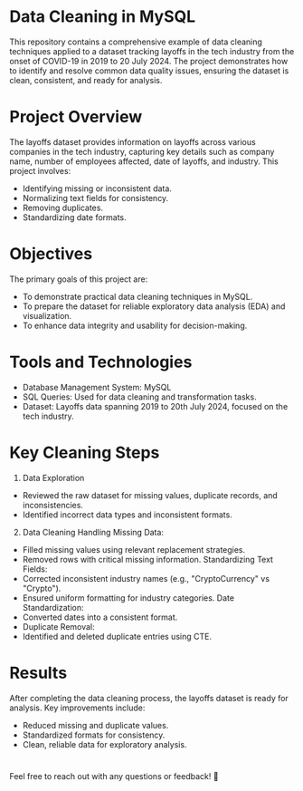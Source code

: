 # Data Cleaning in MySQL
This repository contains a comprehensive example of data cleaning techniques applied to a dataset tracking layoffs in the tech industry from the onset of COVID-19 in 2019 to 20 July 2024. The project demonstrates how to identify and resolve common data quality issues, ensuring the dataset is clean, consistent, and ready for analysis.
# Project Overview
The layoffs dataset provides information on layoffs across various companies in the tech industry, capturing key details such as company name, number of employees affected, date of layoffs, and industry. This project involves:
- Identifying missing or inconsistent data.
- Normalizing text fields for consistency.
- Removing duplicates.
- Standardizing date formats.
# Objectives
The primary goals of this project are:
- To demonstrate practical data cleaning techniques in MySQL.
- To prepare the dataset for reliable exploratory data analysis (EDA) and visualization.
- To enhance data integrity and usability for decision-making.
# Tools and Technologies
- Database Management System: MySQL
- SQL Queries: Used for data cleaning and transformation tasks.
- Dataset: Layoffs data spanning 2019 to 20th July 2024, focused on the tech industry.
# Key Cleaning Steps
1. Data Exploration
- Reviewed the raw dataset for missing values, duplicate records, and inconsistencies.
- Identified incorrect data types and inconsistent formats.
2. Data Cleaning
Handling Missing Data:
- Filled missing values using relevant replacement strategies.
- Removed rows with critical missing information.
Standardizing Text Fields:
- Corrected inconsistent industry names (e.g., "CryptoCurrency" vs "Crypto").
- Ensured uniform formatting for industry categories.
Date Standardization:
- Converted dates into a consistent format.
- Duplicate Removal:
- Identified and deleted duplicate entries using CTE.
# Results
After completing the data cleaning process, the layoffs dataset is ready for analysis. Key improvements include:
- Reduced missing and duplicate values.
- Standardized formats for consistency.
- Clean, reliable data for exploratory analysis.
# 
Feel free to reach out with any questions or feedback! 🚀
